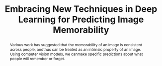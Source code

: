 ---
title: Embracing New Techniques in Deep Learning for Predicting Image Memorability

authors:
- Coen D. Needell
- Wilma A. Bainbridge

publication_types: ["1"]
publishDate: "2021-03-01T00:00:00Z"

publication: In *Proceedings of the Vision Sciences Society*

abstract: Various work has suggested that the memorability of an image is consistent across people, andthus can be treated as an intrinsic property of an image. Using computer vision models, we canmake specific predictions about what people will remember or forget.
---